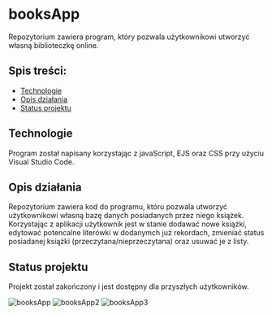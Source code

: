 # booksApp
Repozytorium zawiera program, który pozwala użytkownikowi utworzyć własną biblioteczkę online.
## Spis treści:
* [Technologie](#technologie)
* [Opis działania](#opis-działania)
* [Status projektu](#status-projektu)

## Technologie
Program został napisany korzystając z javaScript, EJS oraz CSS przy użyciu Visual Studio Code.

## Opis działania
Repozytorium zawiera kod do programu, któru pozwala utworzyć użytkownikowi własną bazę danych posiadanych przez niego książek.
Korzystając z aplikacji użytkownik jest w stanie dodawać nowe książki, edytować potencalne literówki w dodanymch już rekordach,
zmieniać status posiadanej książki (przeczytana/nieprzeczytana) oraz usuwać je z listy.


## Status projektu
Projekt został zakończony i jest dostępny dla przyszłych użytkowników.


![booksApp](https://user-images.githubusercontent.com/79590271/148648706-f43712b6-cb1d-445c-a209-28c41c082d88.jpg)
![booksApp2](https://user-images.githubusercontent.com/79590271/148648708-936fb73d-8975-41fa-859b-9c0f97c01670.jpg)
![booksApp3](https://user-images.githubusercontent.com/79590271/148648709-97b739bd-2513-4b95-bb85-ab8d4bc1b16f.jpg)
